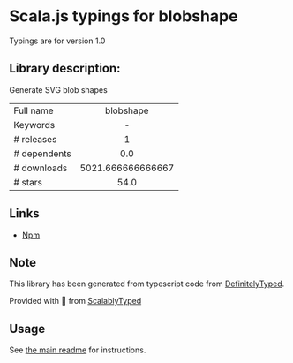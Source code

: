 
# Scala.js typings for blobshape

Typings are for version 1.0

## Library description:
Generate SVG blob shapes

|                    |                 |
| ------------------ | :-------------: |
| Full name          | blobshape |
| Keywords           | - |
| # releases         | 1 |
| # dependents       | 0.0 |
| # downloads        | 5021.666666666667 |
| # stars            | 54.0 |

## Links
- [Npm](https://www.npmjs.com/package/blobshape)
    


## Note
This library has been generated from typescript code from [DefinitelyTyped](https://definitelytyped.org).

Provided with :purple_heart: from [ScalablyTyped](https://github.com/oyvindberg/ScalablyTyped)

## Usage
See [the main readme](../../readme.md) for instructions.


